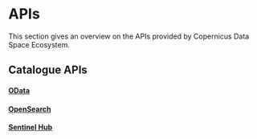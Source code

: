 # APIs 
This section gives an overview on the APIs provided by Copernicus Data Space Ecosystem.


## Catalogue APIs

#### [OData](APIs/OData.qmd)
#### [OpenSearch](APIs/OpenSearch.md)

#### [Sentinel Hub](APIs/SentinelHub.md)
  <!-- *  [OpenSearch (Resto)](/APIs.md) -->
  <!-- *  [STAC API](/APIs.md) -->
  <!-- *  [Sentinel Hub Catalog API](/APIs.md) -->